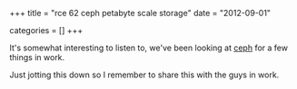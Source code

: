 +++
title = "rce 62 ceph petabyte scale storage"
date = "2012-09-01"


categories = []
+++

It's somewhat interesting to listen to, we've been looking at
[ceph](http://www.ceph.com/) for a few things in work.

Just jotting this down so I remember to share this with the guys in work.
